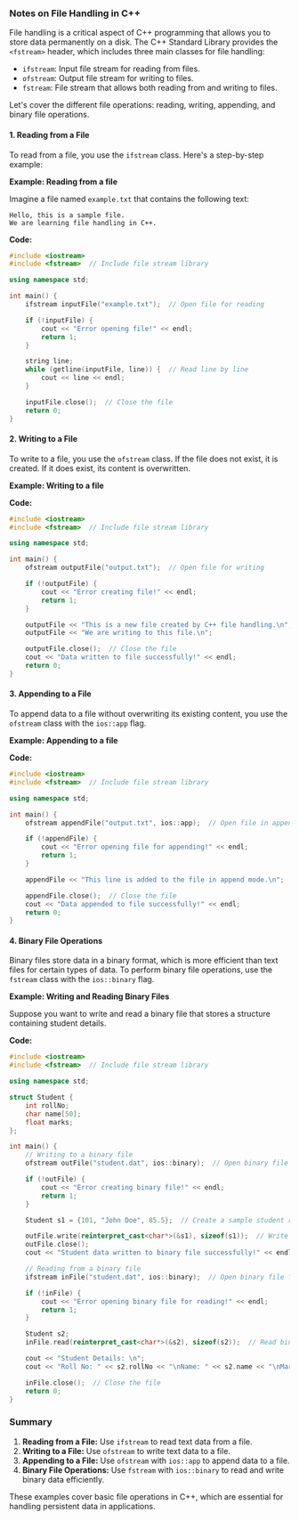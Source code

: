 ### Notes on File Handling in C++

File handling is a critical aspect of C++ programming that allows you to store data permanently on a disk. The C++ Standard Library provides the `<fstream>` header, which includes three main classes for file handling:

- `ifstream`: Input file stream for reading from files.
- `ofstream`: Output file stream for writing to files.
- `fstream`: File stream that allows both reading from and writing to files.

Let's cover the different file operations: reading, writing, appending, and binary file operations.

#### 1. **Reading from a File**

To read from a file, you use the `ifstream` class. Here's a step-by-step example:

**Example: Reading from a file**

Imagine a file named `example.txt` that contains the following text:
```
Hello, this is a sample file.
We are learning file handling in C++.
```

**Code:**
```cpp
#include <iostream>
#include <fstream>  // Include file stream library

using namespace std;

int main() {
    ifstream inputFile("example.txt");  // Open file for reading

    if (!inputFile) {
        cout << "Error opening file!" << endl;
        return 1;
    }

    string line;
    while (getline(inputFile, line)) {  // Read line by line
        cout << line << endl;
    }

    inputFile.close();  // Close the file
    return 0;
}
```

#### 2. **Writing to a File**

To write to a file, you use the `ofstream` class. If the file does not exist, it is created. If it does exist, its content is overwritten.

**Example: Writing to a file**

**Code:**
```cpp
#include <iostream>
#include <fstream>  // Include file stream library

using namespace std;

int main() {
    ofstream outputFile("output.txt");  // Open file for writing

    if (!outputFile) {
        cout << "Error creating file!" << endl;
        return 1;
    }

    outputFile << "This is a new file created by C++ file handling.\n";
    outputFile << "We are writing to this file.\n";

    outputFile.close();  // Close the file
    cout << "Data written to file successfully!" << endl;
    return 0;
}
```

#### 3. **Appending to a File**

To append data to a file without overwriting its existing content, you use the `ofstream` class with the `ios::app` flag.

**Example: Appending to a file**

**Code:**
```cpp
#include <iostream>
#include <fstream>  // Include file stream library

using namespace std;

int main() {
    ofstream appendFile("output.txt", ios::app);  // Open file in append mode

    if (!appendFile) {
        cout << "Error opening file for appending!" << endl;
        return 1;
    }

    appendFile << "This line is added to the file in append mode.\n";

    appendFile.close();  // Close the file
    cout << "Data appended to file successfully!" << endl;
    return 0;
}
```

#### 4. **Binary File Operations**

Binary files store data in a binary format, which is more efficient than text files for certain types of data. To perform binary file operations, use the `fstream` class with the `ios::binary` flag.

**Example: Writing and Reading Binary Files**

Suppose you want to write and read a binary file that stores a structure containing student details.

**Code:**
```cpp
#include <iostream>
#include <fstream>  // Include file stream library

using namespace std;

struct Student {
    int rollNo;
    char name[50];
    float marks;
};

int main() {
    // Writing to a binary file
    ofstream outFile("student.dat", ios::binary);  // Open binary file for writing

    if (!outFile) {
        cout << "Error creating binary file!" << endl;
        return 1;
    }

    Student s1 = {101, "John Doe", 85.5};  // Create a sample student record

    outFile.write(reinterpret_cast<char*>(&s1), sizeof(s1));  // Write binary data
    outFile.close();
    cout << "Student data written to binary file successfully!" << endl;

    // Reading from a binary file
    ifstream inFile("student.dat", ios::binary);  // Open binary file for reading

    if (!inFile) {
        cout << "Error opening binary file for reading!" << endl;
        return 1;
    }

    Student s2;
    inFile.read(reinterpret_cast<char*>(&s2), sizeof(s2));  // Read binary data

    cout << "Student Details: \n";
    cout << "Roll No: " << s2.rollNo << "\nName: " << s2.name << "\nMarks: " << s2.marks << endl;

    inFile.close();  // Close the file
    return 0;
}
```

### Summary

1. **Reading from a File:** Use `ifstream` to read text data from a file.
2. **Writing to a File:** Use `ofstream` to write text data to a file.
3. **Appending to a File:** Use `ofstream` with `ios::app` to append data to a file.
4. **Binary File Operations:** Use `fstream` with `ios::binary` to read and write binary data efficiently.

These examples cover basic file operations in C++, which are essential for handling persistent data in applications.